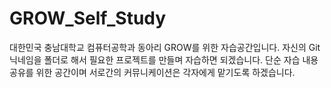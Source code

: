 # GROW_Self_Study
대한민국 충남대학교 컴퓨터공학과 동아리 GROW를 위한 자습공간입니다.
자신의 Git 닉네임을 폴더로 해서 필요한 프로젝트를 만들며 자습하면 되겠습니다.
단순 자습 내용 공유를 위한 공간이며 서로간의 커뮤니케이션은 각자에게 맡기도록 하겠습니다.
